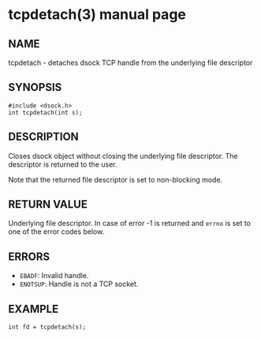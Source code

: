 # tcpdetach(3) manual page

## NAME

tcpdetach - detaches dsock TCP handle from the underlying file descriptor

## SYNOPSIS

```
#include <dsock.h>
int tcpdetach(int s);
```

## DESCRIPTION

Closes dsock object without closing the underlying file descriptor. The descriptor is returned to the user.

Note that the returned file descriptor is set to non-blocking mode.

## RETURN VALUE

Underlying file descriptor. In case of error -1 is returned and `errno` is set to one of the error codes below.

## ERRORS

* `EBADF`: Invalid handle.
* `ENOTSUP`: Handle is not a TCP socket.

## EXAMPLE

```
int fd = tcpdetach(s);
```


